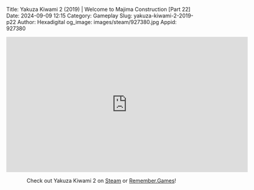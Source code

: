 Title: Yakuza Kiwami 2 (2019) | Welcome to Majima Construction [Part 22]
Date: 2024-09-09 12:15
Category: Gameplay
Slug: yakuza-kiwami-2-2019-p22
Author: Hexadigital
og_image: images/steam/927380.jpg
Appid: 927380

<center><iframe src="https://www.youtube.com/embed/RRNv75HJW-o?feature=oembed" allow="accelerometer; autoplay; encrypted-media; gyroscope; picture-in-picture" width="640" height="360" frameborder="0"></iframe>

Check out Yakuza Kiwami 2 on [Steam](https://store.steampowered.com/app/927380/?curator_clanid=34633900) or [Remember.Games](https://remember.games/game/344/yakuza-kiwami-2/)!</center>